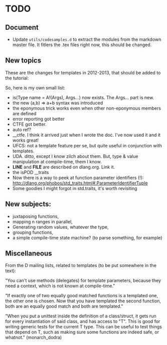 # TODO

## Document

* Update `utils/codesamples.d` to extract the modules from the markdown master file.
It fitlers the .tex files right now, this should be changed.

## New topics

These are the changes for templates in 2012-2013, that should be added to the tutorial:

So, here is my own small list:

* is(Type name = A!(Args), Args...) now exists. The Args... part is new.
* the new (a,b) => a+b syntax was introduced
* the eponymous trick works even when other non-eponymous members are defined
* error reporting got better
* CTFE got better.
* auto ref?
* __ctfe. I think it arrived just when I wrote the doc. I've now used it and it works great!
* UFCS: not a template feature per se, but quite useful in conjunction with templates.
* UDA. ditto, except I know zilch about them. But, type & value manipulation at compile-time, them I know.
* __LINE__ and __FILE__ are described on dlang.org. Link it.
* the isPOD __traits
* Now there is a way to peek at function parameter identifiers (!): http://dlang.org/phobos/std_traits.html#.ParameterIdentifierTuple
* Some goodies I might forgot in std.traits, it's worth revisiting

## New subjects:

* juxtaposing functions,
* mapping n ranges in parallel,
* Generating random values, whatever the type,
* grouping functions,
* a simple compile-time state machine? (to parse something, for example)


## Miscellaneous

From the D mailing lists, related to templates (to be put somewhere in the text):

"You can't use methods (delegates) for template parameters, because they need a context, which is not known at compile-time."

"If exactly one of two equally good matched functions is a templated one, the other one is chosen. Now that you have templated the second function, both are an equally good match and both are templated."

"When you put a unittest inside the definition of a class/struct, it gets run for every instantiation of said class, and has access to "T". This is good for writing generic tests for the current T type. This can be useful to test things that depend on T, such as making sure some functions are indeed safe, or whatnot." (monarch_dodra)